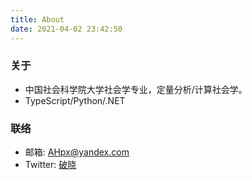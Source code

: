 ```yaml
---
title: About
date: 2021-04-02 23:42:50
---
```


### 关于

- 中国社会科学院大学社会学专业，定量分析/计算社会学。
- TypeScript/Python/.NET

### 联络

- 邮箱: [AHpx@yandex.com](mailto:AHpx@yandex.com)
- Twitter: [破晓](https://twitter.com/AHpxEx)
